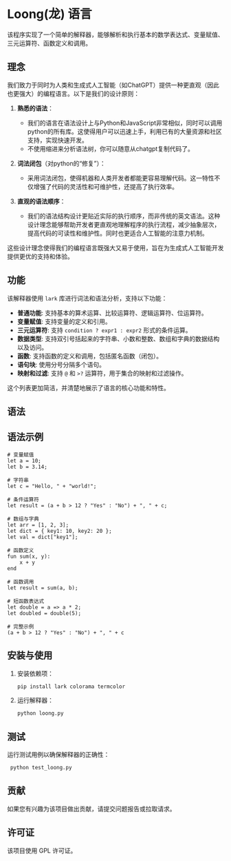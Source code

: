 # Loong(龙) 语言

该程序实现了一个简单的解释器，能够解析和执行基本的数学表达式、变量赋值、三元运算符、函数定义和调用。

## 理念

我们致力于同时为人类和生成式人工智能（如ChatGPT）提供一种更直观（因此也更强大）的编程语言。以下是我们的设计原则：

1. **熟悉的语法**：
   - 我们的语言在语法设计上与Python和JavaScript非常相似，同时可以调用python的所有库。这使得用户可以迅速上手，利用已有的大量资源和社区支持，实现快速开发。
   - 不使用缩进来分析语法树，你可以随意从chatgpt复制代码了。

2. **词法闭包**（对python的“修复”）：
   - 采用词法闭包，使得机器和人类开发者都能更容易理解代码。这一特性不仅增强了代码的灵活性和可维护性，还提高了执行效率。

3. **直观的语法顺序**：
   - 我们的语法结构设计更贴近实际的执行顺序，而非传统的英文语法。这种设计理念能够帮助开发者更直观地理解程序的执行流程，减少抽象层次，提高代码的可读性和维护性。同时也更适合人工智能的注意力机制。

这些设计理念使得我们的编程语言既强大又易于使用，旨在为生成式人工智能开发提供更优的支持和体验。

## 功能

该解释器使用 `lark` 库进行词法和语法分析，支持以下功能：

- **普通功能**: 支持基本的算术运算、比较运算符、逻辑运算符、位运算符。
- **变量赋值**: 支持变量的定义和引用。
- **三元运算符**: 支持 `condition ? expr1 : expr2` 形式的条件运算。
- **数据类型**: 支持双引号括起来的字符串、小数和整数、数组和字典的数据结构以及访问。
- **函数**: 支持函数的定义和调用，包括匿名函数（闭包）。
- **语句块**: 使用分号分隔多个语句。
- **映射和过滤**: 支持 `@` 和 `>?` 运算符，用于集合的映射和过滤操作。

这个列表更加简洁，并清楚地展示了语言的核心功能和特性。


## 语法

## 语法示例

```
# 变量赋值
let a = 10;
let b = 3.14;

# 字符串
let c = "Hello, " + "world!";

# 条件运算符
let result = (a + b > 12 ? "Yes" : "No") + ", " + c;

# 数组与字典
let arr = [1, 2, 3];
let dict = { key1: 10, key2: 20 };
let val = dict["key1"];

# 函数定义
fun sum(x, y):
    x + y
end

# 函数调用
let result = sum(a, b);

# 短函数表达式
let double = a => a * 2;
let doubled = double(5);

# 完整示例
(a + b > 12 ? "Yes" : "No") + ", " + c
```

## 安装与使用

1. 安装依赖项：
    ```bash
    pip install lark colorama termcolor
    ```

2. 运行解释器：
    ```bash
    python loong.py
    ```

## 测试

运行测试用例以确保解释器的正确性：

```bash
 python test_loong.py
```

## 贡献

如果您有兴趣为该项目做出贡献，请提交问题报告或拉取请求。

## 许可证

该项目使用 GPL 许可证。